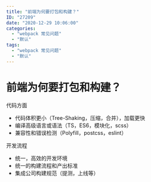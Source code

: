 ```yaml
---
title: "前端为何要打包和构建？"
ID: "27209"
date: "2020-12-29 10:06:00"
categories: 
  - "webpack 常见问题"
  - "默认"
tags: 
  - "webpack 常见问题"
  - "默认"
---
```


# 前端为何要打包和构建？

代码方面

- 代码体积更小（Tree-Shaking，压缩，合并），加载更快
- 编译高级语言或语法（TS，ES6，模块化，scss）
- 兼容性和错误检测（Polyfill，postcss，eslint）

开发流程

- 统一，高效的开发环境
- 统一的构建流程和产出标准
- 集成公司构建规范（提测，上线等）
